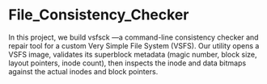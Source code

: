 # File_Consistency_Checker
In this project, we build vsfsck —a command-line consistency checker and repair tool for a custom Very Simple File System (VSFS). Our utility opens a VSFS image, validates its superblock metadata (magic number, block size, layout pointers, inode count), then inspects the inode and data bitmaps against the actual inodes and block pointers.
